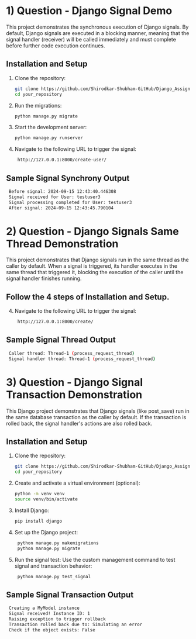 # 1) Question - Django Signal Demo

This project demonstrates the synchronous execution of Django signals. By default, Django signals are executed in a blocking manner, meaning that the signal handler (receiver) will be called immediately and must complete before further code execution continues.

## Installation and Setup

1. Clone the repository:
    ```sh
    git clone https://github.com/Shirodkar-Shubham-GitHub/Django_Assignment.git
    cd your_repository
    ```

2. Run the migrations:
    ```sh
    python manage.py migrate
    ```

3. Start the development server:
    ```sh
    python manage.py runserver
    ```

4. Navigate to the following URL to trigger the signal:
   ```sh
    http://127.0.0.1:8000/create-user/
    ```

## Sample Signal Synchrony Output
   ```sh
    Before signal: 2024-09-15 12:43:40.446308
    Signal received for User: testuser3
    Signal processing completed for User: testuser3
    After signal: 2024-09-15 12:43:45.790104
   ```

# 2) Question - Django Signals Same Thread Demonstration

This project demonstrates that Django signals run in the same thread as the caller by default. When a signal is triggered, its handler executes in the same thread that triggered it, blocking the execution of the caller until the signal handler finishes running.


## Follow the 4 steps of Installation and Setup.

4. Navigate to the following URL to trigger the signal:
   ```sh
    http://127.0.0.1:8000/create/
    ```

## Sample Signal Thread Output
   ```sh
    Caller thread: Thread-1 (process_request_thread)
    Signal handler thread: Thread-1 (process_request_thread)
   ```


# 3) Question - Django Signal Transaction Demonstration

This Django project demonstrates that Django signals (like post_save) run in the same database transaction as the caller by default. If the transaction is rolled back, the signal handler's actions are also rolled back.


## Installation and Setup

1. Clone the repository:
    ```sh
    git clone https://github.com/Shirodkar-Shubham-GitHub/Django_Assignment.git
    cd your_repository
    ```

2. Create and activate a virtual environment (optional):
    ```sh
    python -m venv venv
    source venv/bin/activate
    ```

3. Install Django:
    ```sh
    pip install django
    ```

4. Set up the Django project:
   ```sh
    python manage.py makemigrations
    python manage.py migrate
    ```

5. Run the signal test: Use the custom management command to test signal and transaction behavior:
   ```sh
    python manage.py test_signal
    ```

## Sample Signal Transaction Output
   ```sh
    Creating a MyModel instance
    Signal received! Instance ID: 1
    Raising exception to trigger rollback
    Transaction rolled back due to: Simulating an error
    Check if the object exists: False
   ```


